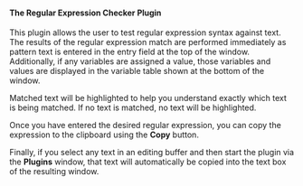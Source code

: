 #### The Regular Expression Checker Plugin

This plugin allows the user to test regular expression syntax against text.  The
results of the regular expression match are performed immediately as pattern
text is entered in the entry field at the top of the window.  Additionally, if
any variables are assigned a value, those variables and values are displayed
in the variable table shown at the bottom of the window.

Matched text will be highlighted to help you understand exactly which text is
being matched.  If no text is matched, no text will be highlighted.

Once you have entered the desired regular expression, you can copy the expression
to the clipboard using the **Copy** button.

Finally, if you select any text in an editing buffer and then start the plugin
via the **Plugins** window, that text will automatically be copied into the
text box of the resulting window.
